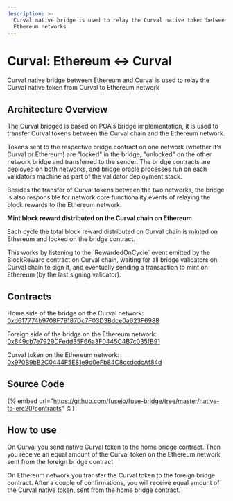 ```yaml
---
description: >-
  Curval native bridge is used to relay the Curval native token between Curval and
  Ethereum networks
---
```


# Curval: Ethereum ↔ Curval

Curval native bridge between Ethereum and Curval is used to relay the Curval native token from Curval to Ethereum network

## Architecture Overview

The Curval bridged is based on POA's bridge implementation, it is used to transfer Curval tokens between the Curval chain and the Ethereum network.

Tokens sent to the respective bridge contract on one network \(whether it's Curval or Ethereum\) are "locked" in the bridge, "unlocked" on the other network bridge and transferred to the sender. The bridge contracts are deployed on both networks, and bridge oracle processes run on each validators machine as part of the validator deployment stack.

Besides the transfer of Curval tokens between the two networks, the bridge is also responsible for network core functionality events of relaying the block rewards to the Ethereum network:

**Mint block reward distributed on the Curval chain on Ethereum**

Each cycle the total block reward distributed on Curval chain is minted on Ethereum and locked on the bridge contract.

This works by listening to the \`RewardedOnCycle\` event emitted by the BlockReward contract on Curval chain, waiting for all bridge validators on Curval chain to sign it, and eventually sending a transaction to mint on Ethereum \(by the last signing validator\).

## Contracts

Home side of the bridge on the Curval network: [0xd617774b9708F79187Dc7F03D3Bdce0a623F6988](https://Curvalscan.org/address/0xd617774b9708F79187Dc7F03D3Bdce0a623F6988/transactions)

Foreign side of the bridge on the Ethereum network: [0x849cb7e7929DFedd35F66a3F0445C4B7c035fB91](https://Curvalscan.org/address/0x849cb7e7929DFedd35F66a3F0445C4B7c035fB91/transactions)

Curval token on the Ethereum network: [0x970B9bB2C0444F5E81e9d0eFb84C8ccdcdcAf84d](https://etherscan.io/token/0x970b9bb2c0444f5e81e9d0efb84c8ccdcdcaf84d)

## Source Code

{% embed url="https://github.com/fuseio/fuse-bridge/tree/master/native-to-erc20/contracts" %}

## How to use

On Curval you send native Curval token to the home bridge contract. Then you receive an equal amount of the Curval token on the Ethereum network, sent from the foreign bridge contract

On Ethereum network you transfer the Curval token to the foreign bridge contract. After a couple of confirmations, you will receive equal amount of the Curval native token, sent from the home bridge contract.

####
